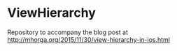 # ViewHierarchy

Repository to accompany the blog post at http://mhorga.org/2015/11/30/view-hierarchy-in-ios.html
